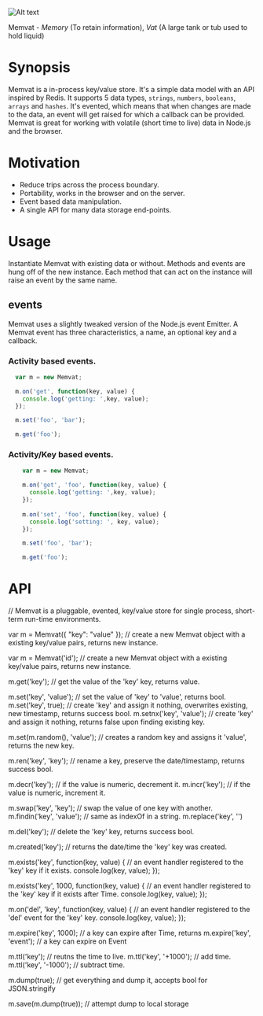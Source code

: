 ![Alt text](https://github.com/hij1nx/memvat/raw/master/logo.png)

Memvat - *Memory* (To retain information), *Vat* (A large tank or tub used to hold liquid)

# Synopsis

Memvat is a in-process key/value store. It's a simple data model with an API inspired by Redis. It supports 5 data types, `strings`, `numbers`, `booleans`, `arrays` and `hashes`. It's evented, which means that when changes are made to the data, an event will get raised for which a callback can be provided. Memvat is great for working with volatile (short time to live) data in Node.js and the browser.

# Motivation

 - Reduce trips across the process boundary.
 - Portability, works in the browser and on the server.
 - Event based data manipulation.
 - A single API for many data storage end-points.

# Usage

Instantiate Memvat with existing data or without. Methods and events are hung off of the new instance. Each method that can act on the instance will raise an event by the same name. 

## events
Memvat uses a slightly tweaked version of the Node.js event Emitter. A Memvat event has three characteristics, a name, an optional key and a callback.

### Activity based events.

```javascript
  var m = new Memvat;

  m.on('get', function(key, value) {
    console.log('getting: ',key, value);
  });

  m.set('foo', 'bar');

  m.get('foo');
```

### Activity/Key based events.

```javascript
    var m = new Memvat;

    m.on('get', 'foo', function(key, value) {
      console.log('getting: ',key, value);
    });
    
    m.on('set', 'foo', function(key, value) {
      console.log('setting: ', key, value);
    });    

    m.set('foo', 'bar');

    m.get('foo');
```



# API



// Memvat is a pluggable, evented, key/value store for single process, short-term run-time environments.

var m = Memvat({ "key": "value" }); // create a new Memvat object with a existing key/value pairs, returns new instance.

var m = Memvat('id'); // create a new Memvat object with a existing key/value pairs, returns new instance.


m.get('key'); // get the value of the 'key' key, returns value.

m.set('key', 'value'); // set the value of 'key' to 'value', returns bool.
m.set('key', true); // create 'key' and assign it nothing, overwrites existing, new timestamp, returns success bool.
m.setnx('key', 'value'); // create 'key' and assign it nothing, returns false upon finding existing key.

m.set(m.random(), 'value'); // creates a random key and assigns it 'value', returns the new key.

m.ren('key', 'key'); // rename a key, preserve the date/timestamp, returns success bool.

m.decr('key'); // if the value is numeric, decrement it.
m.incr('key'); // if the value is numeric, increment it.

m.swap('key', 'key'); // swap the value of one key with another.
m.findin('key', 'value'); // same as indexOf in a string.
m.replace('key', '')

m.del('key'); // delete the 'key' key, returns success bool.

m.created('key'); // returns the date/time the 'key' key was created.

m.exists('key', function(key, value) { // an event handler registered to the 'key' key if it exists.
  console.log(key, value);
});

m.exists('key', 1000, function(key, value) { // an event handler registered to the 'key' key if it exists after Time.
  console.log(key, value);
});

m.on('del', 'key', function(key, value) { // an event handler registered to the 'del' event for the 'key' key.
  console.log(key, value);
});

m.expire('key', 1000); // a key can expire after Time, returns 
m.expire('key', 'event'); // a key can expire on Event

m.ttl('key'); // reutns the time to live.
m.ttl('key', '+1000'); // add time.
m.ttl('key', '-1000'); // subtract time.


m.dump(true); // get everything and dump it, accepts bool for JSON.stringify

m.save(m.dump(true)); // attempt dump to local storage


